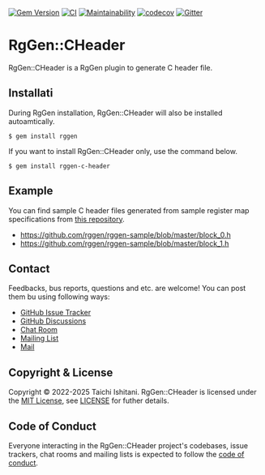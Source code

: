 [![Gem Version](https://badge.fury.io/rb/rggen-c-header.svg)](https://badge.fury.io/rb/rggen-c-header)
[![CI](https://github.com/rggen/rggen-c-header/actions/workflows/ci.yml/badge.svg)](https://github.com/rggen/rggen-c-header/actions/workflows/ci.yml)
[![Maintainability](https://api.codeclimate.com/v1/badges/45815488e90d3e195f89/maintainability)](https://codeclimate.com/github/rggen/rggen-c-header/maintainability)
[![codecov](https://codecov.io/gh/rggen/rggen-c-header/branch/master/graph/badge.svg?token=kUhLlLvtv6)](https://codecov.io/gh/rggen/rggen-c-header)
[![Gitter](https://badges.gitter.im/rggen/rggen.svg)](https://gitter.im/rggen/rggen?utm_source=badge&utm_medium=badge&utm_campaign=pr-badge)

# RgGen::CHeader

RgGen::CHeader is a RgGen plugin to generate C header file.

## Installati

During RgGen installation, RgGen::CHeader will also be installed autoamtically.

```
$ gem install rggen
```

If you want to install RgGen::CHeader only, use the command below.

```
$ gem install rggen-c-header
```

## Example

You can find sample C header files generated from sample register map specifications from [this repository](https://github.com/rggen/rggen-sample).

* https://github.com/rggen/rggen-sample/blob/master/block_0.h
* https://github.com/rggen/rggen-sample/blob/master/block_1.h

## Contact

Feedbacks, bus reports, questions and etc. are welcome! You can post them bu using following ways:

* [GitHub Issue Tracker](https://github.com/rggen/rggen/issues)
* [GitHub Discussions](https://github.com/rggen/rggen/discussions)
* [Chat Room](https://gitter.im/rggen/rggen)
* [Mailing List](https://groups.google.com/d/forum/rggen)
* [Mail](mailto:rggen@googlegroups.com)

## Copyright & License

Copyright &copy; 2022-2025 Taichi Ishitani. RgGen::CHeader is licensed under the [MIT License](https://opensource.org/licenses/MIT), see [LICENSE](LICENSE) for futher details.

## Code of Conduct

Everyone interacting in the RgGen::CHeader project's codebases, issue trackers, chat rooms and mailing lists is expected to follow the [code of conduct](https://github.com/rggen/rggen-c-header/blob/master/CODE_OF_CONDUCT.md).
